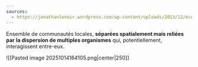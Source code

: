 ```yaml
---
sources:
  - https://jonathanlenoir.wordpress.com/wp-content/uploads/2013/12/ecologie-du-paysage.pdf
---
```

Ensemble de communautés locales, **séparées spatialement mais reliées par** **la dispersion de multiples organismes** qui, potentiellement, interagissent entre-eux.

![[Pasted image 20251014164105.png|center|250]]
